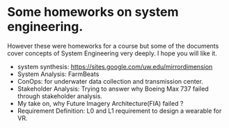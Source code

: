# Some homeworks on system engineering.

However these were homeworks for a course but some of the documents cover concepts of System Engineering very deeply. I hope you will like it. 

- system synthesis: https://sites.google.com/uw.edu/mirrordimension 
- System Analysis: FarmBeats 
- ConOps: for underwater data collection and transmission center. 
- Stakeholder Analysis: Trying to answer why Boeing Max 737 failed through stakeholder analysis.
- My take on, why Future Imagery Architecture(FIA) failed ?
- Requirement Definition: L0 and L1 requirement to design a wearable for VR. 